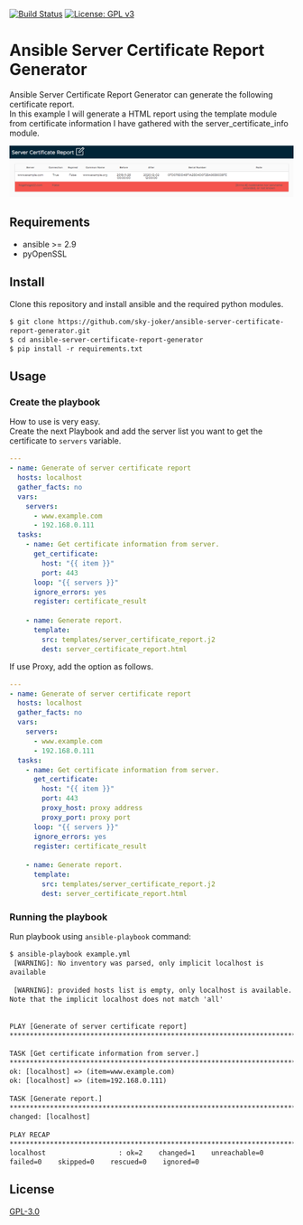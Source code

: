 [![Build Status](https://travis-ci.org/sky-joker/ansible-server-certificate-report-generator.svg?branch=master)](https://travis-ci.org/sky-joker/ansible-server-certificate-report-generator) [![License: GPL v3](https://img.shields.io/badge/License-GPLv3-blue.svg)](https://www.gnu.org/licenses/gpl-3.0)

# Ansible Server Certificate Report Generator

Ansible Server Certificate Report Generator can generate the following certificate report.  
In this example I will generate a HTML report using the template module from certificate information I have gathered with the server_certificate_info module.

![](images/server_certificate_report.png)

## Requirements

* ansible >= 2.9
* pyOpenSSL

## Install

Clone this repository and install ansible and the required python modules.

```
$ git clone https://github.com/sky-joker/ansible-server-certificate-report-generator.git
$ cd ansible-server-certificate-report-generator
$ pip install -r requirements.txt
```

## Usage

### Create the playbook

How to use is very easy.  
Create the next Playbook and add the server list you want to get the certificate to `servers` variable.

```yaml
---
- name: Generate of server certificate report
  hosts: localhost
  gather_facts: no
  vars:
    servers:
      - www.example.com
      - 192.168.0.111
  tasks:
    - name: Get certificate information from server.
      get_certificate:
        host: "{{ item }}"
        port: 443
      loop: "{{ servers }}"
      ignore_errors: yes
      register: certificate_result

    - name: Generate report.
      template:
        src: templates/server_certificate_report.j2
        dest: server_certificate_report.html
```

If use Proxy, add the option as follows.

```yaml
---
- name: Generate of server certificate report
  hosts: localhost
  gather_facts: no
  vars:
    servers:
      - www.example.com
      - 192.168.0.111
  tasks:
    - name: Get certificate information from server.
      get_certificate:
        host: "{{ item }}"
        port: 443
        proxy_host: proxy address
        proxy_port: proxy port
      loop: "{{ servers }}"
      ignore_errors: yes
      register: certificate_result

    - name: Generate report.
      template:
        src: templates/server_certificate_report.j2
        dest: server_certificate_report.html
```

### Running the playbook

Run playbook using `ansible-playbook` command:

```
$ ansible-playbook example.yml
 [WARNING]: No inventory was parsed, only implicit localhost is available

 [WARNING]: provided hosts list is empty, only localhost is available. Note that the implicit localhost does not match 'all'


PLAY [Generate of server certificate report] *******************************************************************************************************************************

TASK [Get certificate information from server.] ****************************************************************************************************************************
ok: [localhost] => (item=www.example.com)
ok: [localhost] => (item=192.168.0.111)

TASK [Generate report.] ****************************************************************************************************************************************************
changed: [localhost]

PLAY RECAP *****************************************************************************************************************************************************************
localhost                  : ok=2    changed=1    unreachable=0    failed=0    skipped=0    rescued=0    ignored=0
```

## License

[GPL-3.0](https://www.gnu.org/licenses/agpl-3.0.txt)
